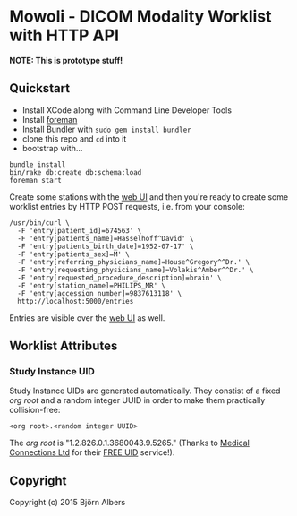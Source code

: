 # Mowoli - DICOM Modality Worklist with HTTP API

**NOTE: This is prototype stuff!**


## Quickstart

- Install XCode along with Command Line Developer Tools
- Install [foreman](https://github.com/ddollar/foreman)
- Install Bundler with `sudo gem install bundler`
- clone this repo and `cd` into it
- bootstrap with...

```console
bundle install
bin/rake db:create db:schema:load
foreman start
```

Create some stations with the [web UI](http://localhost:5000/stations)
and then you're ready to create some worklist entries by HTTP POST requests,
i.e. from your console:

```console
/usr/bin/curl \
  -F 'entry[patient_id]=674563' \
  -F 'entry[patients_name]=Hasselhoff^David' \
  -F 'entry[patients_birth_date]=1952-07-17' \
  -F 'entry[patients_sex]=M' \
  -F 'entry[referring_physicians_name]=House^Gregory^^Dr.' \
  -F 'entry[requesting_physicians_name]=Volakis^Amber^^Dr.' \
  -F 'entry[requested_procedure_description]=brain' \
  -F 'entry[station_name]=PHILIPS_MR' \
  -F 'entry[accession_number]=9837613118' \
  http://localhost:5000/entries
```

Entries are visible over the [web UI](http://localhost:5000/entries) as well.

## Worklist Attributes

### Study Instance UID

Study Instance UIDs are generated automatically.
They constist of a fixed *org root* and a random integer UUID in order to make
them practically collision-free:

```
<org root>.<random integer UUID>
```

The *org root* is "1.2.826.0.1.3680043.9.5265."
(Thanks to
[Medical Connections Ltd](https://www.medicalconnections.co.uk)
for their
[FREE UID](https://www.medicalconnections.co.uk/Free_UID)
service!).


## Copyright

Copyright (c) 2015 Björn Albers
